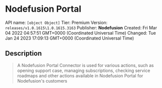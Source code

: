 # Nodefusion Portal
API name: `[object Object]`
Tier: Premium
Version: `releases/v1.0.1615\1.0.1615.3163`
Publisher: **Nodefusion**
Created: Fri Mar 04 2022 04:57:51 GMT+0000 (Coordinated Universal Time)
Changed: Tue Jan 24 2023 17:09:13 GMT+0000 (Coordinated Universal Time)

## Description
> A Nodefusion Portal Connector is used for various actions, such as opening support case, managing subscriptions, checking service roadmaps and other actions available in Nodefusion Portal for Nodefusion's customers
